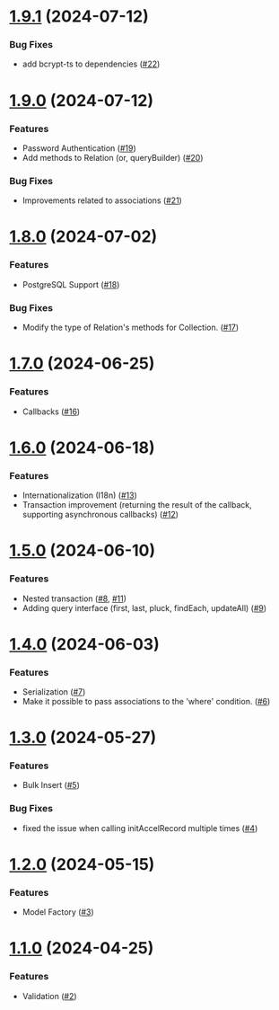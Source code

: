 # [1.9.1](https://github.com/koyopro/accella/compare/1.9.0...1.9.1) (2024-07-12)

### Bug Fixes

- add bcrypt-ts to dependencies ([#22](https://github.com/koyopro/accella/pull/22))

# [1.9.0](https://github.com/koyopro/accella/compare/1.8.0...1.9.0) (2024-07-12)

### Features

- Password Authentication ([#19](https://github.com/koyopro/accella/pull/19))
- Add methods to Relation (or, queryBuilder) ([#20](https://github.com/koyopro/accella/pull/20))

### Bug Fixes

- Improvements related to associations ([#21](https://github.com/koyopro/accella/pull/21))

# [1.8.0](https://github.com/koyopro/accella/compare/1.7.0...1.8.0) (2024-07-02)

### Features

- PostgreSQL Support ([#18](https://github.com/koyopro/accella/pull/18))

### Bug Fixes

- Modify the type of Relation's methods for Collection. ([#17](https://github.com/koyopro/accella/pull/17))

# [1.7.0](https://github.com/koyopro/accella/compare/1.6.0...1.7.0) (2024-06-25)

### Features

- Callbacks ([#16](https://github.com/koyopro/accella/pull/16))

# [1.6.0](https://github.com/koyopro/accella/compare/1.5.0...1.6.0) (2024-06-18)

### Features

- Internationalization (I18n) ([#13](https://github.com/koyopro/accella/pull/13))
- Transaction improvement (returning the result of the callback, supporting asynchronous callbacks) ([#12](https://github.com/koyopro/accella/pull/12))

# [1.5.0](https://github.com/koyopro/accella/compare/1.4.0...1.5.0) (2024-06-10)

### Features

- Nested transaction ([#8](https://github.com/koyopro/accella/pull/8), [#11](https://github.com/koyopro/accella/pull/11))
- Adding query interface (first, last, pluck, findEach, updateAll) ([#9](https://github.com/koyopro/accella/pull/9))

# [1.4.0](https://github.com/koyopro/accella/compare/1.3.0...1.4.0) (2024-06-03)

### Features

- Serialization ([#7](https://github.com/koyopro/accella/pull/7))
- Make it possible to pass associations to the 'where' condition. ([#6](https://github.com/koyopro/accella/pull/6))

# [1.3.0](https://github.com/koyopro/accella/compare/1.2.0...1.3.0) (2024-05-27)

### Features

- Bulk Insert ([#5](https://github.com/koyopro/accella/pull/5))

### Bug Fixes

- fixed the issue when calling initAccelRecord multiple times ([#4](https://github.com/koyopro/accella/pull/4))

# [1.2.0](https://github.com/koyopro/accella/compare/1.1.0...1.2.0) (2024-05-15)

### Features

- Model Factory ([#3](https://github.com/koyopro/accella/pull/3))

# [1.1.0](https://github.com/koyopro/accella/compare/1.0.0...1.1.0) (2024-04-25)

### Features

- Validation ([#2](https://github.com/koyopro/accella/pull/2))
